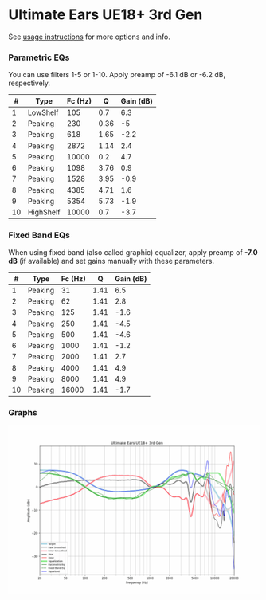 # Ultimate Ears UE18+ 3rd Gen
See [usage instructions](https://github.com/jaakkopasanen/AutoEq#usage) for more options and info.

### Parametric EQs
You can use filters 1-5 or 1-10. Apply preamp of -6.1 dB or -6.2 dB, respectively.

|   # | Type      |   Fc (Hz) |    Q |   Gain (dB) |
|-----|-----------|-----------|------|-------------|
|   1 | LowShelf  |       105 | 0.7  |         6.3 |
|   2 | Peaking   |       230 | 0.36 |        -5   |
|   3 | Peaking   |       618 | 1.65 |        -2.2 |
|   4 | Peaking   |      2872 | 1.14 |         2.4 |
|   5 | Peaking   |     10000 | 0.2  |         4.7 |
|   6 | Peaking   |      1098 | 3.76 |         0.9 |
|   7 | Peaking   |      1528 | 3.95 |        -0.9 |
|   8 | Peaking   |      4385 | 4.71 |         1.6 |
|   9 | Peaking   |      5354 | 5.73 |        -1.9 |
|  10 | HighShelf |     10000 | 0.7  |        -3.7 |

### Fixed Band EQs
When using fixed band (also called graphic) equalizer, apply preamp of **-7.0 dB** (if available) and set gains manually with these parameters.

|   # | Type    |   Fc (Hz) |    Q |   Gain (dB) |
|-----|---------|-----------|------|-------------|
|   1 | Peaking |        31 | 1.41 |         6.5 |
|   2 | Peaking |        62 | 1.41 |         2.8 |
|   3 | Peaking |       125 | 1.41 |        -1.6 |
|   4 | Peaking |       250 | 1.41 |        -4.5 |
|   5 | Peaking |       500 | 1.41 |        -4.6 |
|   6 | Peaking |      1000 | 1.41 |        -1.2 |
|   7 | Peaking |      2000 | 1.41 |         2.7 |
|   8 | Peaking |      4000 | 1.41 |         4.9 |
|   9 | Peaking |      8000 | 1.41 |         4.9 |
|  10 | Peaking |     16000 | 1.41 |        -1.7 |

### Graphs
![](./Ultimate%20Ears%20UE18+%203rd%20Gen.png)
